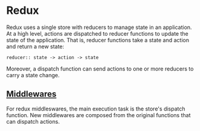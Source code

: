 # Redux

Redux uses a single store with reducers to manage state in an application. At a high level, actions are dispatched to reducer functions to update the state of the application. That is, reducer functions take a state and action and return a new state:

`reducer:: state -> action -> state`


Moreover, a dispatch function can send actions to one or more reducers to carry a state change.


## [Middlewares](https://medium.com/@meagle/understanding-87566abcfb7a#.b81oeuheo)

For redux middleswares, the main execution task is the store's dispatch function. New middlewares are composed from the original functions that can dispatch actions.

